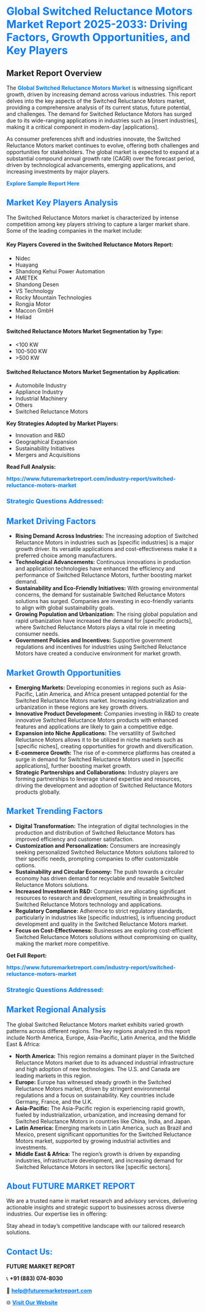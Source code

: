 <h1 style="color: #007BFF;">Global Switched Reluctance Motors Market Report 2025-2033: Driving Factors, Growth Opportunities, and Key Players</h1>

<section id="overview">
<h2>Market Report Overview</h2>
<p>The <a href="https://www.futuremarketreport.com/industry-report/switched-reluctance-motors-market" style="color: #007BFF; text-decoration: none;"><strong>Global Switched Reluctance Motors Market</strong></a> is witnessing significant growth, driven by increasing demand across various industries. This report delves into the key aspects of the Switched Reluctance Motors market, providing a comprehensive analysis of its current status, future potential, and challenges. The demand for Switched Reluctance Motors has surged due to its wide-ranging applications in industries such as [insert industries], making it a critical component in modern-day [applications].</p>
<p>As consumer preferences shift and industries innovate, the Switched Reluctance Motors market continues to evolve, offering both challenges and opportunities for stakeholders. The global market is expected to expand at a substantial compound annual growth rate (CAGR) over the forecast period, driven by technological advancements, emerging applications, and increasing investments by major players.</p>
</section>

<section id="overview">
<p><a href="https://www.futuremarketreport.com/request-sample/reportId=125904" style="color: #007BFF; text-decoration: none;"><strong>Explore Sample Report Here</strong></a></p>
</section>

<section id="key-players">
<h2 style="color: #007BFF;">Market Key Players Analysis</h2>
<p>The Switched Reluctance Motors market is characterized by intense competition among key players striving to capture a larger market share. Some of the leading companies in the market include:</p>
<h4>Key Players Covered in the Switched Reluctance Motors Report:</h4>
<ul><li>Nidec</li><li>Huayang</li><li>Shandong Kehui Power Automation</li><li>AMETEK</li><li>Shandong Desen</li><li>VS Technology</li><li>Rocky Mountain Technologies</li><li>Rongjia Motor</li><li>Maccon GmbH</li><li>Heliad</li></ul>
<h4>Switched Reluctance Motors Market Segmentation by Type:</h4>
<ul><li>&lt;100 KW</li><li>100-500 KW</li><li>&gt;500 KW</li></ul>

<h4>Switched Reluctance Motors Market Segmentation by Application:</h4>
<ul><li>Automobile Industry</li><li>Appliance Industry</li><li>Industrial Machinery</li><li>Others</li><li>Switched Reluctance Motors</li></ul>
<p><strong>Key Strategies Adopted by Market Players:</strong></p>
<ul>
<li>Innovation and R&D</li>
<li>Geographical Expansion</li>
<li>Sustainability Initiatives</li>
<li>Mergers and Acquisitions</li>
</ul>
</section>

<section>
<p><strong>Read Full Analysis: </strong></p><a href="https://www.futuremarketreport.com/industry-report/switched-reluctance-motors-market" style="color: #007BFF; text-decoration: none;"><strong>https://www.futuremarketreport.com/industry-report/switched-reluctance-motors-market</strong></a>
<h3 style="color: #007BFF;">Strategic Questions Addressed:</h3>
</section>

<section id="driving-factors">
<h2 style="color: #007BFF;">Market Driving Factors</h2>
<ul>
<li><strong>Rising Demand Across Industries:</strong> The increasing adoption of Switched Reluctance Motors in industries such as [specific industries] is a major growth driver. Its versatile applications and cost-effectiveness make it a preferred choice among manufacturers.</li>
<li><strong>Technological Advancements:</strong> Continuous innovations in production and application technologies have enhanced the efficiency and performance of Switched Reluctance Motors, further boosting market demand.</li>
<li><strong>Sustainability and Eco-Friendly Initiatives:</strong> With growing environmental concerns, the demand for sustainable Switched Reluctance Motors solutions has surged. Companies are investing in eco-friendly variants to align with global sustainability goals.</li>
<li><strong>Growing Population and Urbanization:</strong> The rising global population and rapid urbanization have increased the demand for [specific products], where Switched Reluctance Motors plays a vital role in meeting consumer needs.</li>
<li><strong>Government Policies and Incentives:</strong> Supportive government regulations and incentives for industries using Switched Reluctance Motors have created a conducive environment for market growth.</li>
</ul>
</section>

<section id="growth-opportunities">
<h2 style="color: #007BFF;">Market Growth Opportunities</h2>
<ul>
<li><strong>Emerging Markets:</strong> Developing economies in regions such as Asia-Pacific, Latin America, and Africa present untapped potential for the Switched Reluctance Motors market. Increasing industrialization and urbanization in these regions are key growth drivers.</li>
<li><strong>Innovative Product Development:</strong> Companies investing in R&D to create innovative Switched Reluctance Motors products with enhanced features and applications are likely to gain a competitive edge.</li>
<li><strong>Expansion into Niche Applications:</strong> The versatility of Switched Reluctance Motors allows it to be utilized in niche markets such as [specific niches], creating opportunities for growth and diversification.</li>
<li><strong>E-commerce Growth:</strong> The rise of e-commerce platforms has created a surge in demand for Switched Reluctance Motors used in [specific applications], further boosting market growth.</li>
<li><strong>Strategic Partnerships and Collaborations:</strong> Industry players are forming partnerships to leverage shared expertise and resources, driving the development and adoption of Switched Reluctance Motors products globally.</li>
</ul>
</section>

<section id="trending-factors">
<h2 style="color: #007BFF;">Market Trending Factors</h2>
<ul>
<li><strong>Digital Transformation:</strong> The integration of digital technologies in the production and distribution of Switched Reluctance Motors has improved efficiency and customer satisfaction.</li>
<li><strong>Customization and Personalization:</strong> Consumers are increasingly seeking personalized Switched Reluctance Motors solutions tailored to their specific needs, prompting companies to offer customizable options.</li>
<li><strong>Sustainability and Circular Economy:</strong> The push towards a circular economy has driven demand for recyclable and reusable Switched Reluctance Motors solutions.</li>
<li><strong>Increased Investment in R&D:</strong> Companies are allocating significant resources to research and development, resulting in breakthroughs in Switched Reluctance Motors technology and applications.</li>
<li><strong>Regulatory Compliance:</strong> Adherence to strict regulatory standards, particularly in industries like [specific industries], is influencing product development and quality in the Switched Reluctance Motors market.</li>
<li><strong>Focus on Cost-Effectiveness:</strong> Businesses are exploring cost-efficient Switched Reluctance Motors solutions without compromising on quality, making the market more competitive.</li>
</ul>
</section>

<section>
<p><strong>Get Full Report: </strong></p><a href="https://www.futuremarketreport.com/industry-report/switched-reluctance-motors-market" style="color: #007BFF; text-decoration: none;"><strong>https://www.futuremarketreport.com/industry-report/switched-reluctance-motors-market</strong></a>
<h3 style="color: #007BFF;">Strategic Questions Addressed:</h3>
</section>


<section id="regional-analysis">
<h2 style="color: #007BFF;">Market Regional Analysis</h2>
<p>The global Switched Reluctance Motors market exhibits varied growth patterns across different regions. The key regions analyzed in this report include North America, Europe, Asia-Pacific, Latin America, and the Middle East & Africa:</p>
<ul>
<li><strong>North America:</strong> This region remains a dominant player in the Switched Reluctance Motors market due to its advanced industrial infrastructure and high adoption of new technologies. The U.S. and Canada are leading markets in this region.</li>
<li><strong>Europe:</strong> Europe has witnessed steady growth in the Switched Reluctance Motors market, driven by stringent environmental regulations and a focus on sustainability. Key countries include Germany, France, and the U.K.</li>
<li><strong>Asia-Pacific:</strong> The Asia-Pacific region is experiencing rapid growth, fueled by industrialization, urbanization, and increasing demand for Switched Reluctance Motors in countries like China, India, and Japan.</li>
<li><strong>Latin America:</strong> Emerging markets in Latin America, such as Brazil and Mexico, present significant opportunities for the Switched Reluctance Motors market, supported by growing industrial activities and investments.</li>
<li><strong>Middle East & Africa:</strong> The region’s growth is driven by expanding industries, infrastructure development, and increasing demand for Switched Reluctance Motors in sectors like [specific sectors].</li>
</ul>
</section>

<footer>
<h2 style="color: #007BFF;">About FUTURE MARKET REPORT</h2>
<p>We are a trusted name in market research and advisory services, delivering actionable insights and strategic support to businesses across diverse industries. Our expertise lies in offering:</p>

<p>Stay ahead in today’s competitive landscape with our tailored research solutions.</p>

<h2 style="color: #007BFF;">Contact Us:</h2>
<p><strong>FUTURE MARKET REPORT</strong></p>
<p>📞 <strong>+91 (883) 074-8030</strong></p>
<p>📧 <strong><a href="mailto:help@futuremarketreport.com" style="color: #007BFF;">help@futuremarketreport.com</a></strong></p>
<p>🌐 <strong><a href="https://www.futuremarketreport.com/" style="color: #007BFF;">Visit Our Website</a></strong></p>
</footer>